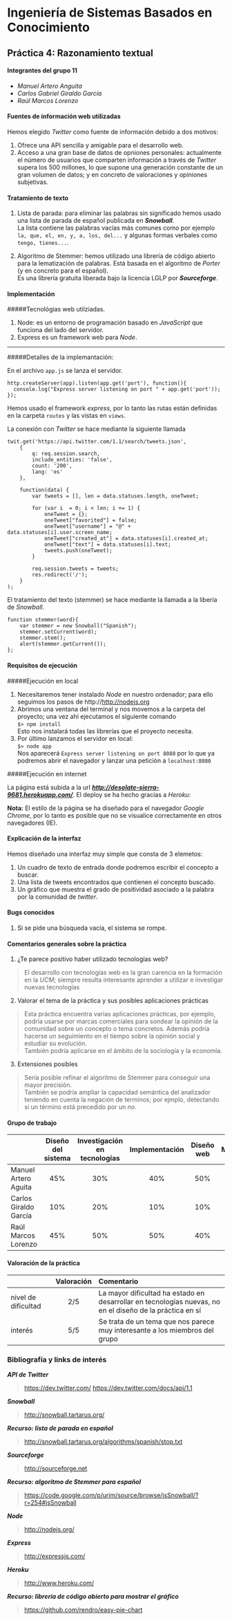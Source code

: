 Ingeniería de Sistemas Basados en Conocimiento
==============================================

Práctica 4: Razonamiento textual
--------------------------------


#### Integrantes del grupo 11
* _Manuel Artero Anguita_ 
* _Carlos Gabriel Giraldo García_
* _Raúl Marcos Lorenzo_


#### Fuentes de información web utilizadas

Hemos elegido _Twitter_ como fuente de información debido a dos motivos:  

1. Ofrece una API sencilla y amigable para el desarrollo web.  
2. Acceso a una gran base de datos de opniones personales: actualmente el número de usuarios que comparten información a través de _Twitter_ supera los 500 millones, lo que supone una generación constante de un gran volumen de datos; y en concreto de valoraciones y opiniones subjetivas. 


#### Tratamiento de texto 

1. Lista de parada: para eliminar las palabras sin significado hemos usado una lista de parada de español publicada en ___Snowball___.  
La lista contiene las palabras vacías más comunes como por ejemplo ```la, que, el, en, y, a, los, del...``` y algunas formas verbales como ```tengo, tienes...```.

2. Algoritmo de Stemmer: hemos utilizado una librería de código abierto para la lematización de palabras. Está basada en el algoritmo de _Porter_ (y en concreto para el español).  
Es una librería gratuita liberada bajo la licencia LGLP por ___Sourceforge___.  


#### Implementación

#####Tecnológias web utilziadas.  

1. Node: es un entorno de programación basado en _JavaScript_ que funciona del lado del servidor. 
2. Express es un framework web para _Node_.

***

#####Detalles de la implemantación:  

En el archivo ```app.js``` se lanza el servidor. 

```
http.createServer(app).listen(app.get('port'), function(){
  console.log("Express server listening on port " + app.get('port'));
});
```

Hemos usado el framework _express_, por lo tanto las rutas están definidas en la carpeta ```routes``` y las vistas en ```views```.  

La conexión con _Twitter_ se hace mediante la siguiente llamada
```
twit.get('https://api.twitter.com/1.1/search/tweets.json',
    {
        q: req.session.search,
        include_entities: 'false',
        count: '200',
        lang: 'es'
    }, 

    function(data) {
        var tweets = [], len = data.statuses.length, oneTweet;

        for (var i  = 0; i < len; i += 1) {
            oneTweet = {};
            oneTweet["favorited"] = false;
            oneTweet["username"] = "@" + data.statuses[i].user.screen_name;
            oneTweet["created_at"] = data.statuses[i].created_at;
            oneTweet["text"] = data.statuses[i].text;                            
            tweets.push(oneTweet);
        }

        req.session.tweets = tweets;                        
        res.redirect('/');
    }
);
``` 

El tratamiento del texto (stemmer) se hace mediante la llamada a la libería de _Snowball_.  
```
function stemmer(word){
    var stemmer = new Snowball("Spanish");
    stemmer.setCurrent(word);
    stemmer.stem();
    alert(stemmer.getCurrent());
};
```


#### Requisitos de ejecución 

#####Ejecución en local

1. Necesitaremos tener instalado _Node_ en nuestro ordenador; para ello seguimos los pasos de http://http://nodejs.org  
2. Abrimos una ventana del terminal y nos movemos a la carpeta del proyecto; una vez ahí ejecutamos el siguiente comando  
```$> npm install```  
Esto nos instalará todas las librerías que el proyecto necesita.  
3. Por último lanzamos el servidor en local:  
```$> node app```  
Nos aparecerá ```Express server listening on port 8080``` por lo que ya podremos abrir el navegador y lanzar una petición a ```localhost:8080```

#####Ejecución en internet

La página está subida a la url ___http://desolate-sierra-9681.herokuapp.com/___.
El deploy se ha hecho gracias a _Heroku_: 

**Nota:** El estilo de la página se ha diseñado para el navegador _Google Chrome_, por lo tanto es posible que no se visualice correctamente en otros navegadores (IE).   


#### Explicación de la interfaz

Hemos diseñado una interfaz muy simple que consta de 3 elemetos: 

1. Un cuadro de texto de entrada donde podremos escribir el concepto a buscar.
2. Una lista de tweets encontrados que contienen el concepto buscado.
3. Un gráfico que muestra el grado de positividad asociado a la palabra por la comunidad de _twitter_.


#### Bugs conocidos

1. Si se pide una búsqueda vacía, el sistema se rompe. 


#### Comentarios generales sobre la práctica

1. ¿Te parece positivo haber utilizado tecnologías web?

> El desarrollo con tecnologías web es la gran carencia en la formación en la _UCM_; siempre resulta interesante aprender a utilizar e investigar nuevas tecnologías 

2. Valorar el tema de la práctica y sus posibles aplicaciones prácticas

> Esta práctica encuentra varias aplicaciones prácticas, por ejemplo, podría usarse por marcas comerciales para sondear la opinión de la comunidad sobre un concepto o tema concretos. Además podría hacerse un seguimiento en el tiempo sobre la opinión social y estudiar su evolución.  
También podría aplicarse en el ámbito de la sociología y la economía.

3. Extensiones posibles

> Sería posible refinar el algoritmo de Stemmer para conseguir una mayor precisión.  
También se podría ampliar la capacidad semántica del analizador teniendo en cuenta la negación de terminos; por ejmplo, detectando si un término está precedido por un _no_. 


#### Grupo de trabajo

|                       | Diseño del sistema | Investigación en tecnologías | Implementación | Diseño web | Memoria |
|:----------------------|:------------------:|:----------------------------:|:--------------:|:----------:|:-------:|
| Manuel Artero Aguita  |    45%             |         30%                  |    40%         |   50%      |  50%    |     
| Carlos Giraldo García |    10%             |         20%                  |    10%         |   10%      |  25%    |
| Raúl Marcos Lorenzo   |    45%             |         50%                  |    50%         |   40%      |  25%    |


#### Valoración de la práctica

|                       |      Valoración      |       Comentario      |
|:----------------------|:--------------------:|:----------------------|
| nivel de dificultad   |        2/5           | La mayor dificultad ha estado en desarrollar en tecnologías nuevas, no en el diseño de la práctica en sí |
| interés               |        5/5           | Se trata de un tema que nos parece muy interesante a los miembros del grupo      |


### Bibliografía y links de interés

___API de Twitter___ 
> https://dev.twitter.com/
> https://dev.twitter.com/docs/api/1.1

___Snowball___
> http://snowball.tartarus.org/

___Recurso: lista de parada en español___
> http://snowball.tartarus.org/algorithms/spanish/stop.txt

___Sourceforge___
> http://sourceforge.net

___Recurso: algoritmo de Stemmer para español___
> https://code.google.com/p/urim/source/browse/jsSnowball/?r=254#jsSnowball

___Node___
> http://nodejs.org/

___Express___
> http://expressjs.com/

___Heroku___
> http://www.heroku.com/

___Recurso: librería de código abierto para mostrar el gráfico___
> https://github.com/rendro/easy-pie-chart